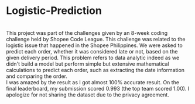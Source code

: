 # Logistic-Prediction

<br> This project was part of the challenges given by an 8-week coding challenge held by Shopee Code League. This challenge was related to the logistic issue that happened in the Shopee Philippines. We were asked to predict each order, whether it was considered late or not, based on the given delivery period. This problem refers to data analytic indeed as we didn't build a model but perform simple but extensive mathematical calculations to predict each order, such as extracting the date information and comparing the order. 
<br> I was amazed by the result as I got almost 100% accurate result. On the final leaderboard, my submission scored 0.993 (the top team scored 1.00). I apologize for not sharing the dataset due to the privacy agreement.
